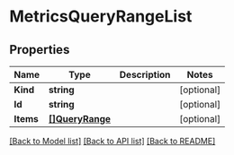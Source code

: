 # MetricsQueryRangeList

## Properties

Name | Type | Description | Notes
------------ | ------------- | ------------- | -------------
**Kind** | **string** |  | [optional] 
**Id** | **string** |  | [optional] 
**Items** | [**[]QueryRange**](QueryRange.md) |  | [optional] 

[[Back to Model list]](../README.md#documentation-for-models) [[Back to API list]](../README.md#documentation-for-api-endpoints) [[Back to README]](../README.md)


